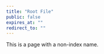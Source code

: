 ```yaml
---
title: "Root File"
public: false
expires_at: ""
redirect_to: ""
---
```


This is a page with a non-index name.
